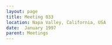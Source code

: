 ```yaml
---
layout: page
title: Meeting 033
location: Napa Valley, California, USA
date:  January 1997
parent: Meetings
---
```

